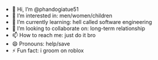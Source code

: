 - 👋 Hi, I’m @phandogiatue51
- 👀 I’m interested in: men/women/children
- 🌱 I’m currently learning: hell called software engineering
- 💞️ I’m looking to collaborate on: long-term relationship
- 📫 How to reach me: just do it bro
- 😄 Pronouns: help/save
- ⚡ Fun fact: i groom on roblox
